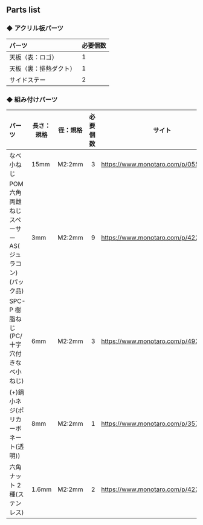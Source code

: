 ## Parts list

### ◆ アクリル板パーツ

| パーツ | 必要個数 |
|:---|---|
| 天板（表：ロゴ） | 1 |
| 天板（裏：排熱ダクト） | 1 |
| サイドステー | 2 |


### ◆ 組み付けパーツ

| パーツ | 長さ：規格 | 径：規格  | 必要個数 | サイト |
|:---|---|---|---:|:---:|
| なべ小ねじ | 15mm | M2:2mm | 3 | https://www.monotaro.com/p/0550/6977/ |
| POM 六角両雌ねじスペーサー AS(ジュラコン)(パック品) | 3mm | M2:2mm | 9 | https://www.monotaro.com/p/4226/3207/ |
| SPC-P 樹脂ねじ(PC/十字穴付きなべ小ねじ) | 6mm | M2:2mm | 3 | https://www.monotaro.com/p/4926/4993/ |
| (+)鍋小ネジ(ポリカーボネート(透明))  | 8mm | M2:2mm | 1 | https://www.monotaro.com/p/3579/5261/ |
| 六角ナット 2種(ステンレス)   | 1.6mm | M2:2mm | 2 | https://www.monotaro.com/p/4221/7524/ |
